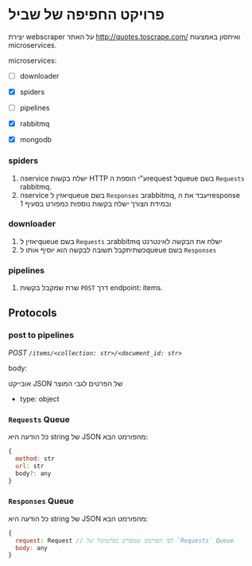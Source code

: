 # פרויקט החפיפה של שביל
יצירת webscraper על האתר http://quotes.toscrape.com/ ואיחסון באמצעות microservices.

microservices: 
- [ ] downloader
- [x] spiders
- [ ] pipelines

- [x] rabbitmq
- [x] mongodb
  
### spiders
1. הservice ישלח בקשות HTTP ע"י הוספת הrequest לqueue בשם `Requests` rabbitmq.
2. הservice יאזין לqueue בשם `Responses` בrabbitmq, יעבד את הresponse ובמידת הצורך ישלח בקשות נוספות כמפורט בסעיף 1

### downloader
1. יאזין לqueue בשם `Requests` בrabbitmq ישלח את הבקשה לאינטרנט
2. כשתיתקבל תשובה לבקשה הוא יוסיף אותו לqueue בשם `Responses`

### pipelines
1. שרת שמקבל בקשות `POST` דרך endpoint: items.

## Protocols
### post to pipelines
*POST `/items/<collection: str>/<document_id: str>`*

body:

אובייקט JSON של הפרטים לגבי המוצר
- type: object

### `Requests` Queue
כל הודעה היא string של JSON מהפורמט הבא:
```javascript
{
  method: str
  url: str
  body?: any
}
```


### `Responses` Queue
כל הודעה היא string של JSON מהפורמט הבא:
```javascript
{
  request: Request // לפי הפורמט שמפורט בפרטוקול של `Requests` Queue
  body: any
}
```

